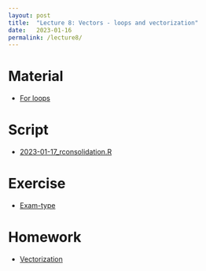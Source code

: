 ```yaml
---
layout: post
title:  "Lecture 8: Vectors - loops and vectorization"
date:   2023-01-16
permalink: /lecture8/
---
```


# Material

- [For loops](https://adamkocsis.github.io/rkheion/2_Advanced_Beginner/09_for_loops/the_for_loop.html)

# Script
- [2023-01-17_rconsolidation.R]({{site.url}}{{site.baseurl}}/data/scripts/2023-01-17-rconsolidation.R) 

# Exercise

- [Exam-type](https://adamkocsis.github.io/rkheion/Exercises/2023-01-16_df_stages.html)

# Homework 
- [Vectorization](https://adamkocsis.github.io/rkheion/2_Advanced_Beginner/11_vectorization/)
